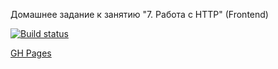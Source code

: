 Домашнее задание к занятию "7. Работа с HTTP" (Frontend)

[![Build status](https://ci.appveyor.com/api/projects/status/jtqsudyrxqdh2uuc?svg=true)](https://ci.appveyor.com/project/Dafery/ahj-homeworks-http-frontend)

[GH Pages](https://dafery.github.io/ahj-homeworks_http_frontend/)
